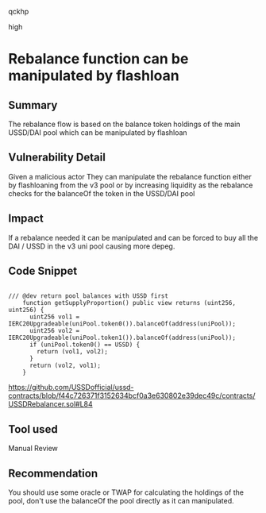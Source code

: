 qckhp

high

# Rebalance function can be manipulated by flashloan

## Summary
The rebalance flow is based on the balance token holdings of the main USSD/DAI pool which can be manipulated by flashloan
## Vulnerability Detail
Given a malicious actor
They can manipulate the rebalance function either by flashloaning from the v3 pool or by increasing liquidity as the rebalance checks for the balanceOf the token in the USSD/DAI pool

## Impact
If a rebalance needed it can be manipulated and can be forced to buy all the DAI / USSD in the v3 uni pool causing more depeg.

## Code Snippet
```solidity

/// @dev return pool balances with USSD first
    function getSupplyProportion() public view returns (uint256, uint256) {
      uint256 vol1 = IERC20Upgradeable(uniPool.token0()).balanceOf(address(uniPool));
      uint256 vol2 = IERC20Upgradeable(uniPool.token1()).balanceOf(address(uniPool));
      if (uniPool.token0() == USSD) {
        return (vol1, vol2);
      }
      return (vol2, vol1);
    }
```
https://github.com/USSDofficial/ussd-contracts/blob/f44c726371f3152634bcf0a3e630802e39dec49c/contracts/USSDRebalancer.sol#L84
## Tool used

Manual Review

## Recommendation
You should use some oracle or TWAP for calculating the holdings of the pool, don't use the balanceOf the pool directly as it can manipulated.